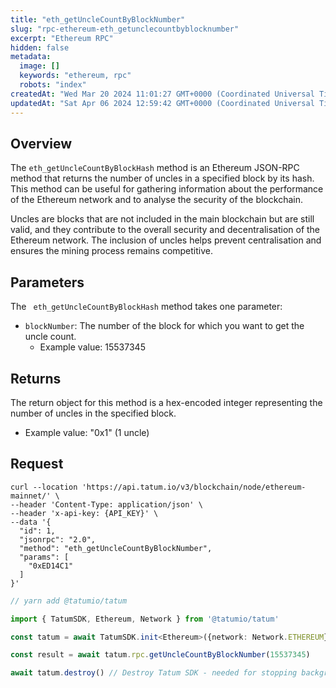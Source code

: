 ```yaml
---
title: "eth_getUncleCountByBlockNumber"
slug: "rpc-ethereum-eth_getunclecountbyblocknumber"
excerpt: "Ethereum RPC"
hidden: false
metadata: 
  image: []
  keywords: "ethereum, rpc"
  robots: "index"
createdAt: "Wed Mar 20 2024 11:01:27 GMT+0000 (Coordinated Universal Time)"
updatedAt: "Sat Apr 06 2024 12:59:42 GMT+0000 (Coordinated Universal Time)"
---
```

## Overview

The `eth_getUncleCountByBlockHash` method is an Ethereum JSON-RPC method that returns the number of uncles in a specified block by its hash. This method can be useful for gathering information about the performance of the Ethereum network and to analyse the security of the blockchain.

Uncles are blocks that are not included in the main blockchain but are still valid, and they contribute to the overall security and decentralisation of the Ethereum network. The inclusion of uncles helps prevent centralisation and ensures the mining process remains competitive.

## Parameters

The ` eth_getUncleCountByBlockHash` method takes one parameter:

- `blockNumber`: The number of the block for which you want to get the uncle count.
  - Example value: 15537345

## Returns

The return object for this method is a hex-encoded integer representing the number of uncles in the specified block.

- Example value: "0x1" (1 uncle)

## Request

```curl cURL
curl --location 'https://api.tatum.io/v3/blockchain/node/ethereum-mainnet/' \
--header 'Content-Type: application/json' \
--header 'x-api-key: {API_KEY}' \
--data '{
  "id": 1,
  "jsonrpc": "2.0",
  "method": "eth_getUncleCountByBlockNumber",
  "params": [
    "0xED14C1"
  ]
}'

```
```typescript JS SDK
// yarn add @tatumio/tatum

import { TatumSDK, Ethereum, Network } from '@tatumio/tatum'

const tatum = await TatumSDK.init<Ethereum>({network: Network.ETHEREUM})

const result = await tatum.rpc.getUncleCountByBlockNumber(15537345)

await tatum.destroy() // Destroy Tatum SDK - needed for stopping background jobs
```
